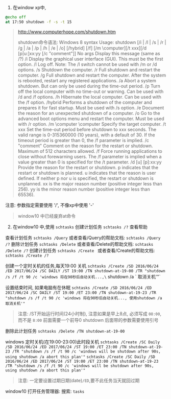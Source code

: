 
1. 在window xp中,
```bat
@echo off
at 17:50 shutdown -f -s -t 15
```

> http://www.computerhope.com/shutdown.htm
> 
> shutdown命令语法: 
> Windows 8 syntax
> Usage: shutdown [/i | /l | /s | /r | /g | /a | /p | /h | /e | /o] [/hybrid] [/f] [/m \\computer][/t xxx][/d [p|u:]xx:yy [/c "comment"]] 
> No args Display this message (same as /?)
> /i  Display the graphical user interface (GUI).
> This must be the first option.
> /l  Log off. Note: The /l switch cannot be used with /m or /d options.
> /s  Shutdown the computer.
> /r  Full shutdown and restart the computer.
> /g  Full shutdown and restart the computer. After the system is rebooted, restart any registered applications.
> /a  Abort a system shutdown. But can only be used during the time-out period.
> /p  Turn off the local computer with no time-out or warning. Can be used with /d and /f options.
> /h  Hibernate the local computer. Can be used with the /f option.
> /hybrid Performs a shutdown of the computer and prepares it for fast startup.
> Must be used with /s option.
> /e  Document the reason for an unexpected shutdown of a computer.
> /o  Go to the advanced boot options menu and restart the computer.
> Must be used with /r option.
> /m \\computer   \\computer Specify the target computer.
> /t xxx  Set the time-out period before shutdown to xxx seconds. The valid range is 0-315360000 (10 years), with a default of 30. If the timeout period is greater than 0, the /f parameter is implied.
> /c "comment"    Comment on the reason for the restart or shutdown. Maximum of 512 characters allowed.
> /f  Force running applications to close without forewarning users. The /f parameter is implied when a value greater than 0 is specified for the /t parameter.
> /d [u] [p]:xx:yy    Provide the reason for the restart or shutdown.
> p indicates that the restart or shutdown is planned.
> u indicates that the reason is user defined.
> If neither p nor u is specified, the restart or shutdown is unplanned.
> xx is the major reason number (positive integer less than 256).
> yy is the minor reason number (positive integer less than 65536).

注意: 参数指定需要使用 '/', 不像xp中使用 '-'

> window10 中已经废弃at命令

2. 在window10 中,使用 `schtasks` 创建计划任务
`schtasks /?`  查看帮助

查看计划任务
`schtasks /Query`  或者查看/Query的帮助文档:  `schtasks /Query /?`
删除计划任务
`schtasks /Delete`  或者查看/Delete的帮助文档:  `schtasks /Delete /?`
创建计划任务
`schtasks /Create ` 或者查看/Create的帮助文档:  `schtasks /Create /?`

创建一个定时关机的任务,每天19:00 关机 
`schtasks /Create /SD 2016/06/24 /ED 2017/06/24 /SC DAILY /ST 19:00 /TN shutdown-at-19-00 /TR "shutdown /s /f /t 90 /c 'windows 将在90秒后自动关机...,\` shutdown /a \` 取消关机'"`

设置结束时间, 如果电脑有在休眠
`schtasks /Create /SD 2016/06/24 /ED 2017/06/24 /SC DAILY /ST 19:00 /ET 23:00 /TN shutdown-at-19-23 /TR "shutdown /s /f /t 90 /c 'windows 将在90秒后自动关机..., 使用shutdown /a 取消关机'"`

> 注意: /ST开始运行时间(24小时制), 注意如果是早上8点, 必须写成 `08:00`, 而不是 `8:00` 前面需要一个前导0
> shutdown 后面带的参数需要使用引号

删除此计划任务
`schtasks /Delete /TN shutdown-at-19-00`



windows 定时关机(在19:00-23:00)此时段关机
`schtasks /Create /SC Daily /SD 2016/06/24 /ED 2017/06/24 /ST 19:00 /ET 23:00 /TN shutdown-at-19-23 /TR "shutdown /s /f /t 90 /c 'windows will be shutdown after 90s, using shutdown /a abort this plan'"`
`schtasks /Create /SC Daily /SD 2016/06/24 /ED 2017/06/24 /ST 19:00 /ET 23:00 /TN shutdown-at-19-23 /TR "shutdown /s /f /t 90 /c 'windows will be shutdown after 90s, using shutdown /a abort this plan'"`

> 注意: 一定要设置过期日期(date)`/ED`,要不此任务当天就回过期

window10 打开任务管理器: 搜索: `tasks`








